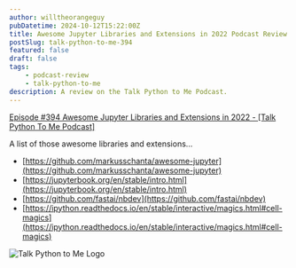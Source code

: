 ```yaml
---
author: willtheorangeguy
pubDatetime: 2024-10-12T15:22:00Z
title: Awesome Jupyter Libraries and Extensions in 2022 Podcast Review
postSlug: talk-python-to-me-394
featured: false
draft: false
tags:
    - podcast-review
    - talk-python-to-me
description: A review on the Talk Python to Me Podcast.
---
```


[Episode #394 Awesome Jupyter Libraries and Extensions in 2022 - [Talk Python To Me Podcast]](https://talkpython.fm/episodes/show/394/awesome-jupyter-libraries-and-extensions-in-2022)

A list of those awesome libraries and extensions...

-   [https://github.com/markusschanta/awesome-jupyter](https://github.com/markusschanta/awesome-jupyter)
-   [https://jupyterbook.org/en/stable/intro.html](https://jupyterbook.org/en/stable/intro.html)
-   [https://github.com/fastai/nbdev](https://github.com/fastai/nbdev)
-   [https://ipython.readthedocs.io/en/stable/interactive/magics.html#cell-magics](https://ipython.readthedocs.io/en/stable/interactive/magics.html#cell-magics)

![Talk Python to Me Logo](https://is1-ssl.mzstatic.com/image/thumb/Podcasts221/v4/6c/5d/00/6c5d001b-99f2-1312-ef93-d0791d6aca54/mza_17000424926567884148.jpg/300x300bb.webp)
